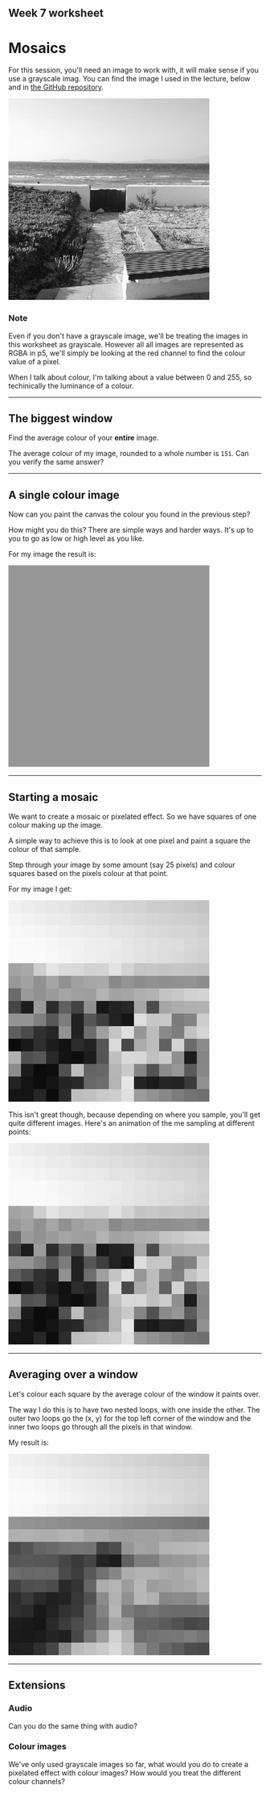 ## Week 7 worksheet

# Mosaics

For this session, you'll need an image to work with, it will make sense if you use a grayscale imag. You can find the image I used in the lecture, below and in [the GitHub repository](https://github.com/ual-cci/cp-sip/raw/master/images/sea-gate.jpg).

![](https://github.com/ual-cci/cp-sip/raw/master/images/sea-gate.jpg)

### Note

Even if you don't have a grayscale image, we'll be treating the images in this worksheet as grayscale. However all all images are represented as RGBA in p5, we'll simply be looking at the red channel to find the colour value of a pixel.

When I talk about colour, I'm talking about a value between 0 and 255, so techinically the luminance of a colour.

---

## The biggest window

Find the average colour of your **entire** image.

The average colour of my image, rounded to a whole number is `151`. Can you verify the same answer?


---

## A single colour image

Now can you paint the canvas the colour you found in the previous step?

How might you do this? There are simple ways and harder ways. It's up to you to go as low or high level as you like.

For my image the result is:

![](https://github.com/ual-cci/cp-sip/raw/master/images/sea-gate-whole-average.png)


---

## Starting a mosaic

We want to create a mosaic or pixelated effect. So we have squares of one colour making up the image.

A simple way to achieve this is to look at one pixel and paint a square the colour of that sample.

Step through your image by some amount (say 25 pixels) and colour squares based on the pixels colour at that point.

For my image I get:

![](https://github.com/ual-cci/cp-sip/raw/master/images/sea-gate-sample-mosaic-0.png)

This isn't great though, because depending on where you sample, you'll get quite different images. Here's an animation of the me sampling at different points:

![](https://github.com/ual-cci/cp-sip/raw/master/images/sea-gate-mosaic-samples.gif)

---

## Averaging over a window

Let's colour each square by the average colour of the window it paints over.

The way I do this is to have two nested loops, with one inside the other. The outer two loops go the (x, y) for the top left corner of the window and the inner two loops go through all the pixels in that window.

My result is:

![](https://github.com/ual-cci/cp-sip/raw/master/images/sea-gate-mosaic.png)


---

## Extensions

### Audio

Can you do the same thing with audio?

### Colour images

We've only used grayscale images so far, what would you do to create a pixelated effect with colour images? How would you treat the different colour channels?
